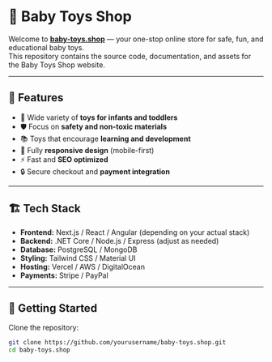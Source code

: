 # 🧸 Baby Toys Shop

Welcome to **[baby-toys.shop](https://baby-toys.shop)** — your one-stop online store for safe, fun, and educational baby toys.  
This repository contains the source code, documentation, and assets for the Baby Toys Shop website.

---

## 🌟 Features

- 🎁 Wide variety of **toys for infants and toddlers**  
- 🛡️ Focus on **safety and non-toxic materials**  
- 📚 Toys that encourage **learning and development**  
- 📱 Fully **responsive design** (mobile-first)  
- ⚡ Fast and **SEO optimized**  
- 🔒 Secure checkout and **payment integration**  

---

## 🏗️ Tech Stack

- **Frontend:** Next.js / React / Angular (depending on your actual stack)  
- **Backend:** .NET Core / Node.js / Express (adjust as needed)  
- **Database:** PostgreSQL / MongoDB  
- **Styling:** Tailwind CSS / Material UI  
- **Hosting:** Vercel / AWS / DigitalOcean  
- **Payments:** Stripe / PayPal  

---

## 🚀 Getting Started

Clone the repository:

```bash
git clone https://github.com/yourusername/baby-toys.shop.git
cd baby-toys.shop
